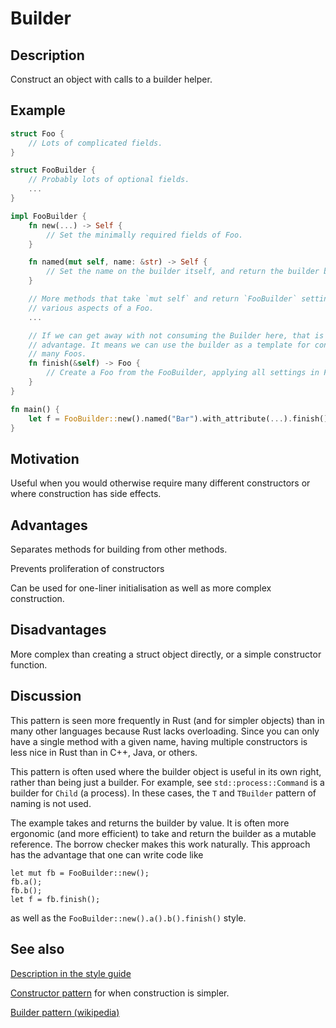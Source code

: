 # Builder

## Description

Construct an object with calls to a builder helper. 


## Example

```rust
struct Foo {
    // Lots of complicated fields.
}

struct FooBuilder {
    // Probably lots of optional fields.
    ...
}

impl FooBuilder {
    fn new(...) -> Self {
        // Set the minimally required fields of Foo.
    }

    fn named(mut self, name: &str) -> Self {
        // Set the name on the builder itself, and return the builder by value.
    }

    // More methods that take `mut self` and return `FooBuilder` setting up
    // various aspects of a Foo.
    ...

    // If we can get away with not consuming the Builder here, that is an
    // advantage. It means we can use the builder as a template for constructing
    // many Foos.
    fn finish(&self) -> Foo {
        // Create a Foo from the FooBuilder, applying all settings in FooBuilder to Foo.
    }
}

fn main() {
    let f = FooBuilder::new().named("Bar").with_attribute(...).finish();
}

```


## Motivation

Useful when you would otherwise require many different constructors or where
construction has side effects.


## Advantages

Separates methods for building from other methods.

Prevents proliferation of constructors

Can be used for one-liner initialisation as well as more complex construction.


## Disadvantages

More complex than creating a struct object directly, or a simple constructor
function.


## Discussion

This pattern is seen more frequently in Rust (and for simpler objects) than in
many other languages because Rust lacks overloading. Since you can only have a
single method with a given name, having multiple constructors is less nice in
Rust than in C++, Java, or others.

This pattern is often used where the builder object is useful in its own right,
rather than being just a builder. For example, see `std::process::Command` is a
builder for `Child` (a process). In these cases, the `T` and `TBuilder` pattern
of naming is not used.

The example takes and returns the builder by value. It is often more ergonomic
(and more efficient) to take and return the builder as a mutable reference. The
borrow checker makes this work naturally. This approach has the advantage that
one can write code like

```
let mut fb = FooBuilder::new();
fb.a();
fb.b();
let f = fb.finish();
```

as well as the `FooBuilder::new().a().b().finish()` style.

## See also

[Description in the style guide](https://doc.rust-lang.org/1.0.0/style/ownership/builders.html)

[Constructor pattern](../idioms/ctor.md) for when construction is simpler.

[Builder pattern (wikipedia)](https://en.wikipedia.org/wiki/Builder_pattern)
